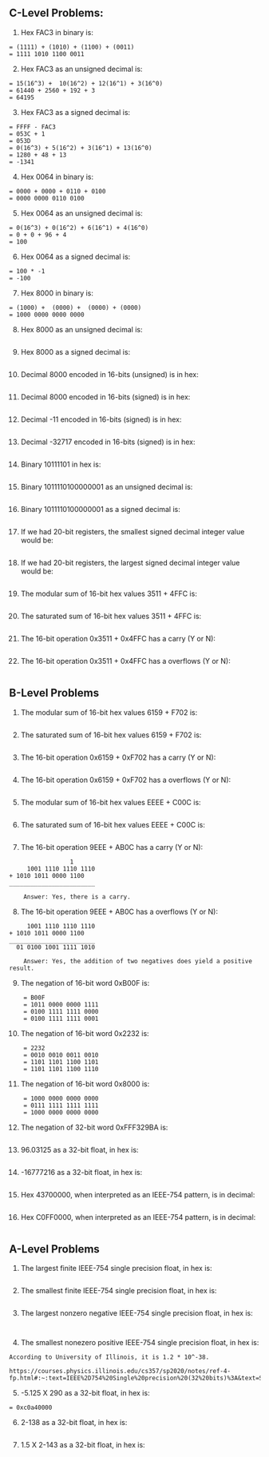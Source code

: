 ## C-Level Problems:

1. Hex FAC3 in binary is:
```
= (1111) + (1010) + (1100) + (0011)
= 1111 1010 1100 0011
```

2. Hex FAC3 as an unsigned decimal is:
```
= 15(16^3) +  10(16^2) + 12(16^1) + 3(16^0)
= 61440 + 2560 + 192 + 3
= 64195
```
 
3. Hex FAC3 as a signed decimal is:
```
= FFFF - FAC3
= 053C + 1
= 053D
= 0(16^3) + 5(16^2) + 3(16^1) + 13(16^0)
= 1280 + 48 + 13
= -1341
```

4. Hex 0064 in binary is:
```
= 0000 + 0000 + 0110 + 0100
= 0000 0000 0110 0100
```

5. Hex 0064 as an unsigned decimal is:
```
= 0(16^3) + 0(16^2) + 6(16^1) + 4(16^0)
= 0 + 0 + 96 + 4
= 100
```

6. Hex 0064 as a signed decimal is:
```
= 100 * -1
= -100
```

7. Hex 8000 in binary is:
```
= (1000) +  (0000) +  (0000) + (0000)
= 1000 0000 0000 0000
```

8. Hex 8000 as an unsigned decimal is:
```

```

9. Hex 8000 as a signed decimal is:
```

```

10. Decimal 8000 encoded in 16-bits (unsigned) is in hex:
```

```

11. Decimal 8000 encoded in 16-bits (signed) is in hex:
```

```

12. Decimal -11 encoded in 16-bits (signed) is in hex:
```

```

13. Decimal -32717 encoded in 16-bits (signed) is in hex:
```

```

14. Binary 10111101 in hex is:
```

```

15. Binary 1011110100000001 as an unsigned decimal is:
```

```

16. Binary 1011110100000001 as a signed decimal is:
```

```

17. If we had 20-bit registers, the smallest signed decimal integer value would be:
```

```

18. If we had 20-bit registers, the largest signed decimal integer value would be:
```

```

19. The modular sum of 16-bit hex values 3511 + 4FFC is:
```

```

20. The saturated sum of 16-bit hex values 3511 + 4FFC is:
```

```

21. The 16-bit operation 0x3511 + 0x4FFC has a carry (Y or N):
```

```

22. The 16-bit operation 0x3511 + 0x4FFC has a overflows (Y or N):
```

```


## B-Level Problems

1. The modular sum of 16-bit hex values 6159 + F702 is:
```

```

2. The saturated sum of 16-bit hex values 6159 + F702 is:
```

```

3. The 16-bit operation 0x6159 + 0xF702 has a carry (Y or N):
```

```

4. The 16-bit operation 0x6159 + 0xF702 has a overflows (Y or N):
```

```

5. The modular sum of 16-bit hex values EEEE + C00C is:
```

```

6. The saturated sum of 16-bit hex values EEEE + C00C is:
```

```

7. The 16-bit operation 9EEE + AB0C has a carry (Y or N):
```
                 1
	 1001 1110 1110 1110 
+ 1010 1011 0000 1100
________________________

	Answer: Yes, there is a carry.

```

8. The 16-bit operation 9EEE + AB0C has a overflows (Y or N):
```
	 1001 1110 1110 1110 
+ 1010 1011 0000 1100
________________________
  01 0100 1001 1111 1010

	Answer: Yes, the addition of two negatives does yield a positive result.

```

9. The negation of 16-bit word 0xB00F is:
```
	= B00F
	= 1011 0000 0000 1111
	= 0100 1111 1111 0000
	= 0100 1111 1111 0001

```

10. The negation of 16-bit word 0x2232 is:
```
	= 2232
	= 0010 0010 0011 0010
	= 1101 1101 1100 1101
	= 1101 1101 1100 1110

```

11. The negation of 16-bit word 0x8000 is:
```
	= 1000 0000 0000 0000
	= 0111 1111 1111 1111
	= 1000 0000 0000 0000

```

12. The negation of 32-bit word 0xFFF329BA is:
```

```

13. 96.03125 as a 32-bit float, in hex is:
```

```

14. -16777216 as a 32-bit float, in hex is:
```

```

15. Hex 43700000, when interpreted as an IEEE-754 pattern, is in decimal:
```

```

16. Hex C0FF0000, when interpreted as an IEEE-754 pattern, is in decimal:
```

```


## A-Level Problems

1. The largest finite IEEE-754 single precision float, in hex is:
```

```

2. The smallest finite IEEE-754 single precision float, in hex is:
```

```

3. The largest nonzero negative IEEE-754 single precision float, in hex is:
```


```

4. The smallest nonezero positive IEEE-754 single precision float, in hex is:
```
According to University of Illinois, it is 1.2 * 10^-38.

https://courses.physics.illinois.edu/cs357/sp2020/notes/ref-4-fp.html#:~:text=IEEE%2D754%20Single%20precision%20(32%20bits)%3A&text=Smallest%20positive%20subnormal%20FP%20number,%E2%89%881.4%C3%9710%E2%88%9245

```

5. -5.125 X 290 as a 32-bit float, in hex is:
```
= 0xc0a40000

```

6. 2-138 as a 32-bit float, in hex is:
```

```

7. 1.5 X 2-143 as a 32-bit float, in hex is:
```

```



